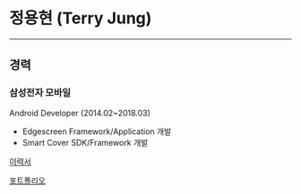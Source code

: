 # 정용현 (Terry Jung)
---

## 경력 
### 삼성전자 모바일
Android Developer (2014.02~2018.03)
-	Edgescreen Framework/Application 개발
-	Smart Cover SDK/Framework 개발

[이력서](https://github.com/TerryJung/Resume/blob/master/TerryJung_Resume.pdf)

[포트폴리오](https://github.com/TerryJung/Resume/blob/master/TerryJung_Portfolio.pdf)
